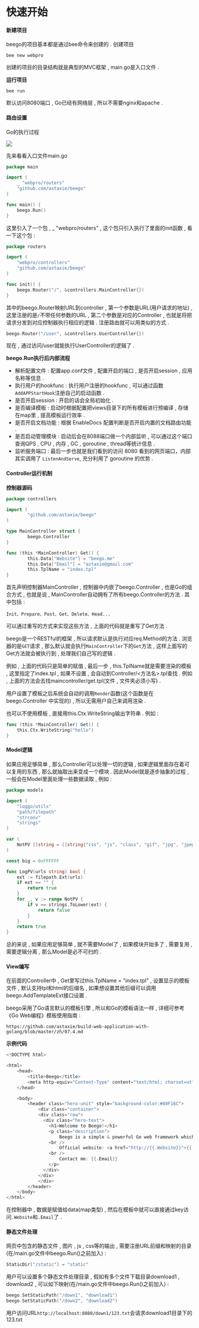# 快速开始

#### 新建项目

beego的项目基本都是通过bee命令来创建的 . 创建项目

```
bee new webpro
```

创建的项目的目录结构就是典型的MVC框架 , main.go是入口文件 .

**运行项目**

```
bee run
```

默认访问8080端口 , Go已经有网络层 , 所以不需要nginx和apache .

#### 路由设置

Go的执行过程

![](/assets/gozhixingguocheng.png)

先来看看入口文件main.go

```go
package main

import (
    _ "webpro/routers"
    "github.com/astaxie/beego"
)

func main() {
    beego.Run()
}
```

这里引入了一个包 , \_ "webpro/routers" , 这个包只引入执行了里面的init函数 , 看一下这个包 :

```go
package routers

import (
    "webpro/controllers"
    "github.com/astaxie/beego"
)

func init() {
    beego.Router("/", &controllers.MainController{})
}
```

其中的beego.Router映射URL到controller , 第一个参数是URL\(用户请求的地址\) , 这里注册的是`/`不带任何参数的URL , 第二个参数是对应的Controller , 也就是将把请求分发到对应控制器执行相应的逻辑 . 注册路由就可以用类似的方式 .

```go
beego.Router("/user", &controllers.UserController{})
```

现在 , 通过访问/user就能执行UserController的逻辑了 .

**beego.Run执行后内部流程**

* 解析配置文件 : 配置app.conf文件 , 配置开启的端口 , 是否开启session , 应用名称等信息 . 
* 执行用户的hookfunc : 执行用户注册的hookfunc , 可以通过函数`AddAPPStartHook`注册自己的启动函数 . 
* 是否开启session : 开启的话会全局初始化 . 
* 是否编译模板 : 启动时根据配置把views目录下的所有模板进行预编译 , 存储在map里 , 提高模板运行效率 . 
* 是否开启文档功能 : 根据 EnableDocs 配置判断是否开启内置的文档路由功能 . 
* 是否启动管理模块 : 启动后会在8088端口做一个内部监听 , 可以通过这个端口查询QPS , CPU , 内存 , GC , goroutine , thread等统计信息 . 
* 监听服务端口 : 最后一步也就是我们看到的访问 8080 看到的网页端口，内部其实调用了
  `ListenAndServe`, 充分利用了 goroutine 的优势 . 

#### Controller运行机制

**控制器源码**

```go
package controllers

import (
        "github.com/astaxie/beego"
)

type MainController struct {
        beego.Controller
}

func (this *MainController) Get() {
        this.Data["Website"] = "beego.me"
        this.Data["Email"] = "astaxie@gmail.com"
        this.TplName = "index.tpl"
}
```

首先声明控制器MainController , 控制器中内嵌了beego.Controller , 也是Go的组合方式 , 也就是说 , MainController自动拥有了所有beego.Controller的方法 . 其中包括 :

```
Init、Prepare、Post、Get、Delete、Head...
```

可以通过重写的方式来实现这些方法 , 上面的代码就是重写了Get方法 .

beego是一个RESTful的框架 , 所以请求默认是执行对应req.Method的方法 . 浏览器的是`GET`请求 , 那么默认就会执行`MainController`下的`Get`方法 , 这样上面写的Get方法就会被执行到 , 处理我们自己写的逻辑 .

例如 , 上面的代码只是简单的赋值 , 最后一步 , this.TplName就是需要渲染的模板 , 这里指定了index.tpl , 如果不设置 , 会自动到Controller/&lt;方法名&gt;.tpl查找 . 例如 , 上面的方法会去找maincontroller/get.tpl\(文件 , 文件夹必须小写\) .

用户设置了模板之后系统会自动的调用`Render`函数\(这个函数是在 beego.Controller 中实现的\) , 所以无需用户自己来调用渲染 .

也可以不使用模板 , 直接用this.Ctx.WriteString输出字符串 . 例如 :

```go
func (this *MainController) Get() {
    this.Ctx.WriteString("hello")
}
```

#### Model逻辑

如果应用足够简单 , 那么Controller可以处理一切的逻辑 , 如果逻辑里面存在着可以复用的东西 , 那么就抽取出来变成一个模块 . 因此Model就是逐步抽象的过程 , 一般会在Model里面处理一些数据读取 , 例如 :

```go
package models

import (
    "loggo/utils"
    "path/filepath"
    "strconv"
    "strings"
)

var (
    NotPV []string = []string{"css", "js", "class", "gif", "jpg", "jpeg", "png", "bmp", "ico", "rss", "xml", "swf"}
)

const big = 0xFFFFFF

func LogPV(urls string) bool {
    ext := filepath.Ext(urls)
    if ext == "" {
        return true
    }
    for _, v := range NotPV {
        if v == strings.ToLower(ext) {
            return false
        }
    }
    return true
}
```

总的来说 , 如果应用足够简单 , 就不需要Model了 , 如果模块开始多了 , 需要复用 , 需要逻辑分离 , 那么Model是必不可扫的 .

#### View编写

在前面的Controller中 , Get里写过this.TplName = "index.tpl" , 设置显示的模板文件 , 默认支持tpl和html的后缀名 , 如果想设置其他后缀可以调用beego.AddTemplateExt接口设置 .

beego采用了Go语言默认的模板引擎 , 所以和Go的模板语法一样 , 详细可参考《Go Web编程》模板使用指南 :

```
https://github.com/astaxie/build-web-application-with-golang/blob/master/zh/07.4.md
```

**示例代码**

```go
<!DOCTYPE html>

<html>
    <head>
        <title>Beego</title>
        <meta http-equiv="Content-Type" content="text/html; charset=utf-8">
    </head>

    <body>
        <header class="hero-unit" style="background-color:#A9F16C">
            <div class="container">
            <div class="row">
              <div class="hero-text">
                <h1>Welcome to Beego!</h1>
                <p class="description">
                    Beego is a simple & powerful Go web framework which is inspired by tornado and sinatra.
                <br />
                    Official website: <a href="http://{{.Website}}">{{.Website}}</a>
                <br />
                    Contact me: {{.Email}}
                </p>
              </div>
            </div>
            </div>
        </header>
    </body>
</html>
```

在控制器中 , 数据是赋值给data\(map类型\) , 然后在模板中就可以直接通过key访问`.Website`和`.Email`了 .

#### 静态文件处理

网页中包含的静态文件 , 图片 , js , css等的输出 , 需要注册URL前缀和映射的目录\(在/main.go文件中beego.Run\(\)之前加入\) :

```go
StaticDir["/static"] = "static"
```

用户可以设置多个静态文件处理目录 , 假如有多个文件下载目录download1 , download2 , 可以如下映射\(在/main.go文件中beego.Run\(\)之前加入\) :

```go
beego.SetStaticPath("/down1", "download1")
beego.SetStaticPath("/down2", "download2")
```

用户访问URL`http://localhost:8080/down1/123.txt`会请求download1目录下的123.txt

